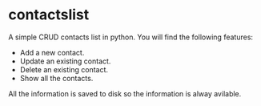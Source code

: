 # contactslist
A simple CRUD contacts list in python.
You will find the following features:
- Add a new contact.
- Update an existing contact.
- Delete an existing contact.
- Show all the contacts.

All the information is saved to disk so the information is alway avilable.
